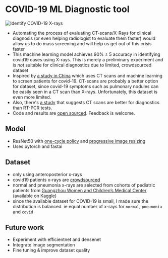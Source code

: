 # COVID-19 ML Diagnostic tool

![Identify COVID-19 X-rays](https://i.imgur.com/tA7x6WA.png)

- Automating the process of evaluating CT-scans/X-Rays for clinical diagnosis (or even helping radiologist to evaluate them faster) would allow us to do mass screening and will help us get out of this crisis faster
- This machine learning model achieves 90% ± 5 accuracy in identifying covid19 cases using X-rays. This is merely a preliminary experiment and is *not* suitable for clinical diagnostics due to limited, crowdsourced dataset
- Inspired by [a study in China](https://www.medrxiv.org/content/10.1101/2020.02.14.20023028v4) which uses CT scans and machine learning to screen patients for covid-19. CT-scans are probably a better option for dataset, since covid-19 symptoms such as pulmonary nodules can be easily seen in a CT scan than X-rays. Unfortunately, this dataset is even more limited.
- Also, there's [a study](https://pubs.rsna.org/doi/10.1148/radiol.2020200642) that suggests CT scans are better for diagnostics than RT-PCR tests.
- Code and results are [open sourced](https://github.com/kornesh/covid19-diagnostic-tool/blob/master/COVID19_Diagnostic_Tool.ipynb). Feedback is welcome.

## Model
- ResNet50 with [one-cycle policy](https://sgugger.github.io/the-1cycle-policy.html) and [progressive image resizing](https://www.fast.ai/2018/08/10/fastai-diu-imagenet/)
- Uses pytorch and fastai

## Dataset
- only using anteroposterior x-rays
- covid19 patients x-rays are [crowdsourced](https://github.com/ieee8023/covid-chestxray-dataset.git)
- normal and pneumonia x-rays are selected from cohorts of pediatric patients from [Guangzhou Women and Children’s Medical Center](https://data.mendeley.com/datasets/rscbjbr9sj/2) (available on Kaggle)
- since the available dataset for COVID-19 is small, I made sure the distribution is balanced. ie equal number of x-rays for `normal`, `pneumonia` and `covid`

## Future work
- Experiment with efficientnet and densenet
- Integrate image segmentation
- Fine tuning & improve dataset quality
